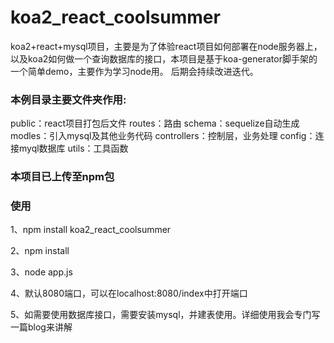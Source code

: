 # koa2_react_coolsummer
koa2+react+mysql项目，主要是为了体验react项目如何部署在node服务器上，以及koa2如何做一个查询数据库的接口，本项目是基于koa-generator脚手架的一个简单demo，主要作为学习node用。
后期会持续改进迭代。
### 本例目录主要文件夹作用:
public：react项目打包后文件
routes：路由
schema：sequelize自动生成
modles：引入mysql及其他业务代码
controllers：控制层，业务处理
config：连接myql数据库
utils：工具函数

### 本项目已上传至npm包
### 使用

1、npm install koa2_react_coolsummer

2、npm install

3、node app.js

4、默认8080端口，可以在localhost:8080/index中打开端口

5、如需要使用数据库接口，需要安装mysql，并建表使用。详细使用我会专门写一篇blog来讲解
